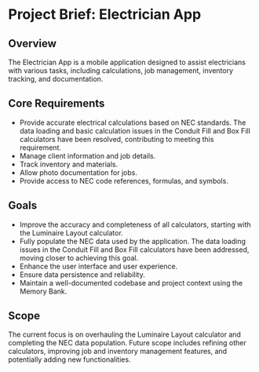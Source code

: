 # Project Brief: Electrician App

## Overview
The Electrician App is a mobile application designed to assist electricians with various tasks, including calculations, job management, inventory tracking, and documentation.

## Core Requirements
- Provide accurate electrical calculations based on NEC standards. The data loading and basic calculation issues in the Conduit Fill and Box Fill calculators have been resolved, contributing to meeting this requirement.
- Manage client information and job details.
- Track inventory and materials.
- Allow photo documentation for jobs.
- Provide access to NEC code references, formulas, and symbols.

## Goals
- Improve the accuracy and completeness of all calculators, starting with the Luminaire Layout calculator.
- Fully populate the NEC data used by the application. The data loading issues in the Conduit Fill and Box Fill calculators have been addressed, moving closer to achieving this goal.
- Enhance the user interface and user experience.
- Ensure data persistence and reliability.
- Maintain a well-documented codebase and project context using the Memory Bank.

## Scope
The current focus is on overhauling the Luminaire Layout calculator and completing the NEC data population. Future scope includes refining other calculators, improving job and inventory management features, and potentially adding new functionalities.
